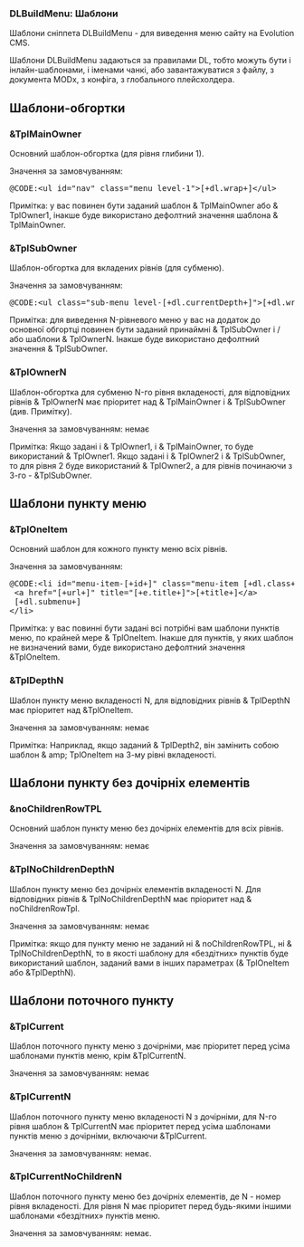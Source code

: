 
<meta http-equiv="Content-Type" content="text/html; charset=utf-8">
<h3>DLBuildMenu: Шаблони </h3> 
Шаблони cніппета DLBuildMenu - для виведення меню сайту на Evolution CMS.	
<br>
<p>Шаблони DLBuildMenu задаються за правилами DL, тобто можуть бути і інлайн-шаблонами, і іменами чанкі, або завантажуватися з файлу, з документа MODx, з конфіга, з глобального плейсхолдера.</p>
<h2 class="page-header">Шаблони-обгортки</h2>
<h3 class="sub-header text-bold">&amp;TplMainOwner</h3>
<p>Основний шаблон-обгортка (для рівня глибини 1).</p>
<div class="dark">Значення за замовчуванням:</div>
<pre class="brush: html;">@CODE:&lt;ul id="nav" class="menu level-1"&gt;[+dl.wrap+]&lt;/ul&gt;</pre>
<p>Примітка: у вас повинен бути заданий шаблон &amp; TplMainOwner або &amp; TplOwner1, інакше буде використано дефолтний значення шаблона &amp; TplMainOwner.</p>
<h3 class="sub-header text-bold">&amp;TplSubOwner</h3>
<p>Шаблон-обгортка для вкладених рівнів (для субменю).</p>
<div class="dark">Значення за замовчуванням:</div>
<pre class="brush: html;">@CODE:&lt;ul class="sub-menu level-[+dl.currentDepth+]"&gt;[+dl.wrap+]&lt;/ul&gt;</pre>
<p>Примітка: для виведення N-рівневого меню у вас на додаток до основної обгортці повинен бути заданий принаймні &amp; TplSubOwner і / або шаблони &amp; TplOwnerN. Інакше буде використано дефолтний значення &amp; TplSubOwner.</p>
<h3 class="sub-header text-bold">&amp;TplOwnerN</h3>
<p>Шаблон-обгортка для субменю N-го рівня вкладеності, для відповідних рівнів &amp; TplOwnerN має пріоритет над &amp; TplMainOwner і &amp; TplSubOwner (див. Примітку).</p>
<p>Значення за замовчуванням: немає</p>
<p>Примітка: Якщо задані і &amp; TplOwner1, і &amp; TplMainOwner, то буде використаний &amp; TplOwner1. Якщо задані і &amp; TplOwner2 і &amp; TplSubOwner, то для рівня 2 буде використаний &amp; TplOwner2, а для рівнів починаючи з 3-го - &amp;TplSubOwner.</p>

<h2 class="page-header">Шаблони пункту меню</h2>
<h3 class="sub-header text-bold">&amp;TplOneItem</h3>
<p>Основний шаблон для кожного пункту меню всіх рівнів.</p>
<div class="dark">Значення за замовчуванням:</div>
<pre class="brush: html;">
@CODE:&lt;li id="menu-item-[+id+]" class="menu-item [+dl.class+]"&gt;
 &lt;a href="[+url+]" title="[+e.title+]"&gt;[+title+]&lt;/a&gt;
 [+dl.submenu+]
&lt;/li&gt;
</pre>
<p>Примітка: у вас повинні бути задані всі потрібні вам шаблони пунктів меню, по крайней мере &amp; TplOneItem. Інакше для пунктів, у яких шаблон не визначений вами, буде використано дефолтний значення &amp;TplOneItem.</p>
<h3 class="sub-header text-bold">&amp;TplDepthN</h3>
<p>Шаблон пункту меню вкладеності N, для відповідних рівнів &amp; TplDepthN має пріоритет над &amp;TplOneItem.</p>
<p>Значення за замовчуванням: немає</p>
<p>Примітка: Наприклад, якщо заданий &amp; TplDepth2, він замінить собою шаблон & amp; TplOneItem на 3-му рівні вкладеності.</p>

<h2 class="page-header">Шаблони пункту без дочірніх елементів</h2>
<h3 class="sub-header text-bold">&amp;noChildrenRowTPL</h3>
<p>Основний шаблон пункту меню без дочірніх елементів для всіх рівнів.</p>
<p>Значення за замовчуванням: немає</p>
<h3 class="sub-header text-bold">&amp;TplNoChildrenDepthN</h3>
<p>Шаблон пункту меню без дочірніх елементів вкладеності N. Для відповідних рівнів &amp; TplNoChildrenDepthN має пріоритет над &amp; noChildrenRowTpl.</p>
<p>Значення за замовчуванням: немає</p>
<p>Примітка: якщо для пункту меню не заданий ні &amp; noChildrenRowTPL, ні &amp; TplNoChildrenDepthN, то в якості шаблону для «бездітних» пунктів буде використаний шаблон, заданий вами в інших параметрах (&amp; TplOneItem або &amp;TplDepthN).</p>

<h2 class="page-header">Шаблони поточного пункту</h2>
<h3 class="sub-header text-bold">&amp;TplCurrent</h3>
<p>Шаблон поточного пункту меню з дочірніми, має пріоритет перед усіма шаблонами пунктів меню, крім &amp;TplCurrentN.</p>
<p>Значення за замовчуванням: немає</p>
<h3 class="sub-header text-bold">&amp;TplCurrentN</h3>
<p>Шаблон поточного пункту меню вкладеності N з дочірніми, для N-го рівня шаблон &amp; TplCurrentN має пріоритет перед усіма шаблонами пунктів меню з дочірніми, включаючи &amp;TplCurrent.</p>
<p>Значення за замовчуванням: немає.</p>
<h3 class="sub-header text-bold">&amp;TplCurrentNoChildrenN</h3>
<p>Шаблон поточного пункту меню без дочірніх елементів, де N - номер рівня вкладеності. Для рівня N має пріоритет перед будь-якими іншими шаблонами «бездітних» пунктів меню.</p>
<p>Значення за замовчуванням: немає.</p>
